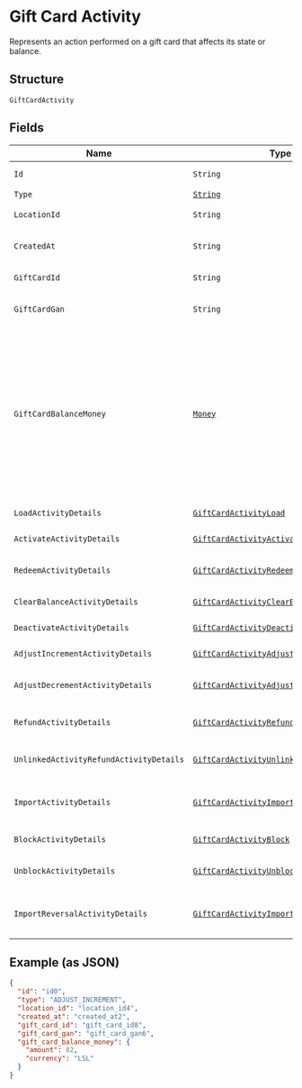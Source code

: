 
# Gift Card Activity

Represents an action performed on a gift card that affects its state or balance.

## Structure

`GiftCardActivity`

## Fields

| Name | Type | Tags | Description | Getter |
|  --- | --- | --- | --- | --- |
| `Id` | `String` | Optional | The unique ID of the gift card activity. | String getId() |
| `Type` | [`String`](/doc/models/gift-card-activity-type.md) | Required | - | String getType() |
| `LocationId` | `String` | Required | The ID of the location at which the activity occurred. | String getLocationId() |
| `CreatedAt` | `String` | Optional | The timestamp when the gift card activity was created, in RFC 3339 format. | String getCreatedAt() |
| `GiftCardId` | `String` | Optional | The gift card ID. The ID is not required if a GAN is present. | String getGiftCardId() |
| `GiftCardGan` | `String` | Optional | The gift card GAN. The GAN is not required if `gift_card_id` is present. | String getGiftCardGan() |
| `GiftCardBalanceMoney` | [`Money`](/doc/models/money.md) | Optional | Represents an amount of money. `Money` fields can be signed or unsigned.<br>Fields that do not explicitly define whether they are signed or unsigned are<br>considered unsigned and can only hold positive amounts. For signed fields, the<br>sign of the value indicates the purpose of the money transfer. See<br>[Working with Monetary Amounts](https://developer.squareup.com/docs/build-basics/working-with-monetary-amounts)<br>for more information. | Money getGiftCardBalanceMoney() |
| `LoadActivityDetails` | [`GiftCardActivityLoad`](/doc/models/gift-card-activity-load.md) | Optional | Present only when `GiftCardActivityType` is LOAD. | GiftCardActivityLoad getLoadActivityDetails() |
| `ActivateActivityDetails` | [`GiftCardActivityActivate`](/doc/models/gift-card-activity-activate.md) | Optional | Describes a gift card activity of the ACTIVATE type. | GiftCardActivityActivate getActivateActivityDetails() |
| `RedeemActivityDetails` | [`GiftCardActivityRedeem`](/doc/models/gift-card-activity-redeem.md) | Optional | Present only when `GiftCardActivityType` is REDEEM. | GiftCardActivityRedeem getRedeemActivityDetails() |
| `ClearBalanceActivityDetails` | [`GiftCardActivityClearBalance`](/doc/models/gift-card-activity-clear-balance.md) | Optional | Describes a gift card activity of the CLEAR_BALANCE type. | GiftCardActivityClearBalance getClearBalanceActivityDetails() |
| `DeactivateActivityDetails` | [`GiftCardActivityDeactivate`](/doc/models/gift-card-activity-deactivate.md) | Optional | Describes a gift card activity of the DEACTIVATE type. | GiftCardActivityDeactivate getDeactivateActivityDetails() |
| `AdjustIncrementActivityDetails` | [`GiftCardActivityAdjustIncrement`](/doc/models/gift-card-activity-adjust-increment.md) | Optional | Describes a gift card activity of the ADJUST_INCREMENT type. | GiftCardActivityAdjustIncrement getAdjustIncrementActivityDetails() |
| `AdjustDecrementActivityDetails` | [`GiftCardActivityAdjustDecrement`](/doc/models/gift-card-activity-adjust-decrement.md) | Optional | Describes a gift card activity of the ADJUST_DECREMENT type. | GiftCardActivityAdjustDecrement getAdjustDecrementActivityDetails() |
| `RefundActivityDetails` | [`GiftCardActivityRefund`](/doc/models/gift-card-activity-refund.md) | Optional | Present only when `GiftCardActivityType` is REFUND. | GiftCardActivityRefund getRefundActivityDetails() |
| `UnlinkedActivityRefundActivityDetails` | [`GiftCardActivityUnlinkedActivityRefund`](/doc/models/gift-card-activity-unlinked-activity-refund.md) | Optional | Present only when `GiftCardActivityType` is UNLINKED_ACTIVITY_REFUND. | GiftCardActivityUnlinkedActivityRefund getUnlinkedActivityRefundActivityDetails() |
| `ImportActivityDetails` | [`GiftCardActivityImport`](/doc/models/gift-card-activity-import.md) | Optional | Describes a gift card activity of the IMPORT type and the `GiftCardGANSource` is OTHER<br>(a third-party gift card). | GiftCardActivityImport getImportActivityDetails() |
| `BlockActivityDetails` | [`GiftCardActivityBlock`](/doc/models/gift-card-activity-block.md) | Optional | Describes a gift card activity of the BLOCK type. | GiftCardActivityBlock getBlockActivityDetails() |
| `UnblockActivityDetails` | [`GiftCardActivityUnblock`](/doc/models/gift-card-activity-unblock.md) | Optional | Present only when `GiftCardActivityType` is UNBLOCK. | GiftCardActivityUnblock getUnblockActivityDetails() |
| `ImportReversalActivityDetails` | [`GiftCardActivityImportReversal`](/doc/models/gift-card-activity-import-reversal.md) | Optional | Present only when GiftCardActivityType is IMPORT_REVERSAL and GiftCardGANSource is OTHER | GiftCardActivityImportReversal getImportReversalActivityDetails() |

## Example (as JSON)

```json
{
  "id": "id0",
  "type": "ADJUST_INCREMENT",
  "location_id": "location_id4",
  "created_at": "created_at2",
  "gift_card_id": "gift_card_id8",
  "gift_card_gan": "gift_card_gan6",
  "gift_card_balance_money": {
    "amount": 82,
    "currency": "LSL"
  }
}
```

